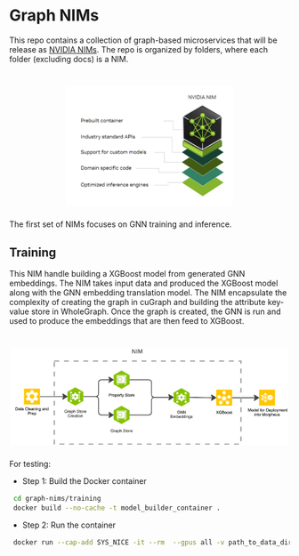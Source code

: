 # Graph NIMs

This repo contains a collection of graph-based microservices that will be release as [NVIDIA NIMs](https://docs.nvidia.com/nim/index.html). The repo is organized by folders, where each folder (excluding docs) is a NIM.

<h1 align="center"; style="font-style: italic";>
  <img src="docs/imgs/nv-min.png" alt="NIM" width="300">
</h1>


The first set of NIMs focuses on GNN training and inference.  


## Training
This NIM handle building a XGBoost model from generated GNN embeddings. The NIM takes input data and produced the XGBoost model along with the GNN embedding translation model. The NIM encapsulate the complexity of creating the graph in cuGraph and building the attribute key-value store in WholeGraph. Once the graph is created, the GNN is run and used to produce the embeddings that are then feed to XGBoost.

<h1 align="center"; style="font-style: italic";>
  <img src="docs/imgs/training-nim.png" alt="Training NIM" width="500">
</h1>

For testing:
* Step 1: Build the Docker container
```sh
 cd graph-nims/training
 docker build --no-cache -t model_builder_container .
```
* Step 2: Run the container
```sh
 docker run --cap-add SYS_NICE -it --rm  --gpus all -v path_to_data_dir:/data  -v path_to_train_config_json_file:/app/config.json model_builder_container --config /app/config.json
````
